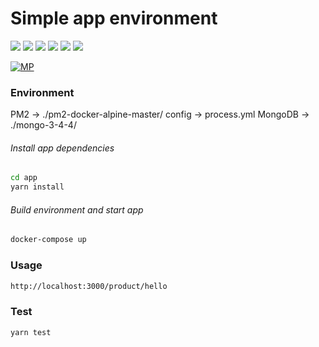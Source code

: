 # Simple app environment

![](https://img.shields.io/badge/nodejs-v8.10.0-brightgreen.svg) ![](https://img.shields.io/badge/mongodb-v3.4.4-brightgreen.svg) ![](https://img.shields.io/badge/ECMAScript-8-brightgreen.svg) ![](https://img.shields.io/badge/Docker-18.09.0-brightgreen.svg) ![](https://img.shields.io/badge/DockerCompose-1.23.1-brightgreen.svg) ![](https://img.shields.io/badge/PM2-3.2.2-brightgreen.svg)


[![MP](https://sistemaglobal.com.ar/assets/images/logoTeckelBit.png)](http://mpielvitori.github.io/)

### Environment
PM2 -> ./pm2-docker-alpine-master/
    config -> process.yml
MongoDB -> ./mongo-3-4-4/
###### Install app dependencies
```sh
cd app
yarn install
```

###### Build environment and start app
```sh
docker-compose up
```

### Usage
```sh
http://localhost:3000/product/hello
```

### Test
```sh
yarn test
```